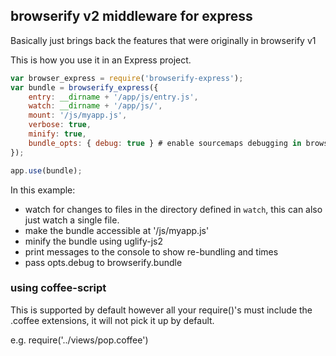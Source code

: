 ## browserify v2 middleware for express 

Basically just brings back the features that were originally in browserify v1

This is how you use it in an Express project.

```javascript
var browser_express = require('browserify-express');
var bundle = browserify_express({
	entry: __dirname + '/app/js/entry.js',
	watch: __dirname + '/app/js/',
	mount: '/js/myapp.js',
	verbose: true,
	minify: true,
	bundle_opts: { debug: true } # enable sourcemaps debugging in browserify
});

app.use(bundle);
```

In this example: 

* watch for changes to files in the directory defined in `watch`, this can also just watch a single file. 
* make the bundle accessible at '/js/myapp.js'
* minify the bundle using uglify-js2
* print messages to the console to show re-bundling and times
* pass opts.debug to browserify.bundle

### using coffee-script

This is supported by default however all your require()'s must include the .coffee extensions, it will not pick it up by default.

e.g. require('../views/pop.coffee')



